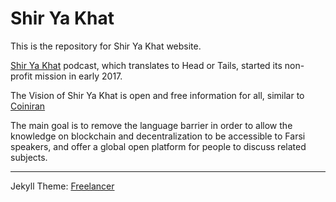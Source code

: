 # Shir Ya Khat
This is the repository for Shir Ya Khat website.

[Shir Ya Khat](http://shiryakhat.net) podcast, which translates to Head or Tails, started its non-profit mission in early 2017.

The Vision of Shir Ya Khat is open and free information for all, similar to [Coiniran](https://coiniran.com)

The main goal is to remove the language barrier in order to allow the knowledge on blockchain and decentralization to be accessible to Farsi speakers, and offer a global open platform for people to discuss related subjects. 




--------------------------
Jekyll Theme: [Freelancer](https://github.com/jeromelachaud/freelancer-theme)